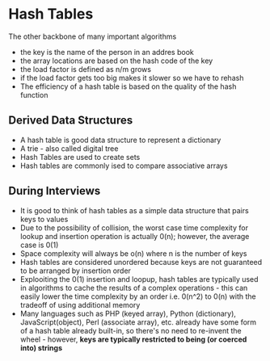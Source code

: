 # Hash Tables
The other backbone of many important algorithms
- the key is the name of the person in an addres book 
- the array locations are based on the hash code of the key 
- the load factor is defined as n/m grows
- if the load factor gets too big makes it slower so we have to rehash 
- The efficiency of a hash table is based on the quality of the hash function
## Derived Data Structures
- A hash table is good data structure to represent a dictionary
- A trie - also called digital tree
- Hash Tables are used to create sets
- Hash tables are commonly ised to compare associative arrays

## During Interviews
- It is good to think of hash tables as a simple data structure that pairs keys to values
- Due to the possibility of collision, the worst case time complexity for lookup and insertion operation is actually 0(n); however, the average case is 0(1)
- Space complexity will always be o(n) where n is the number of keys
- Hash tables are considered unordered because keys are not guaranteed to be arranged by insertion order
- Explooiting the 0(1) insertion and loopup, hash tables are typically used in algorithms to cache  the results of a complex operations - this can easily lower the time complexity by an order i.e. 0(n^2) to 0(n) with the tradeoff of using additional memory
- Many languages such as PHP (keyed array), Python (dictionary), JavaScript(object), Perl (associate array), etc. already have some form of a hash table already built-in, so there's no need to re-invent the wheel - however, **keys are typically restricted to being (or coerced into) strings**